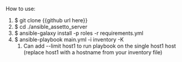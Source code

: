 How to use:

1. $ git clone {{github url here}}
2. $ cd ./ansible_assetto_server
3. $ ansible-galaxy install -p roles -r requirements.yml
4. $ ansible-playbook main.yml -i inventory -K 
   1. Can add --limit host1 to run playbook on the single host1 host (replace host1 with a hostname from your inventory file) 